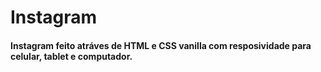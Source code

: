 # Instagram

#### Instagram feito atráves de HTML e CSS vanilla com resposividade para celular, tablet e computador.
